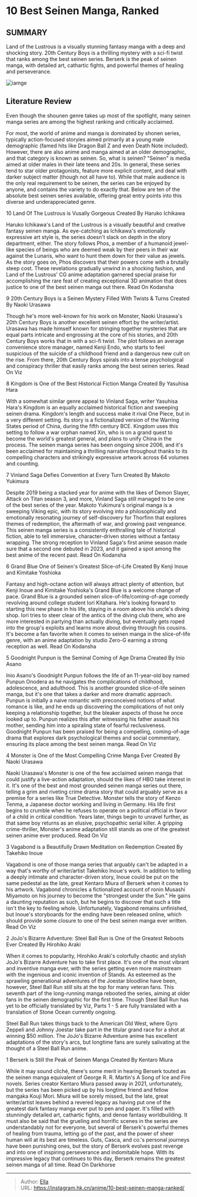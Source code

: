# 10 Best Seinen Manga, Ranked


## SUMMARY 


 Land of the Lustrous is a visually stunning fantasy manga with a deep and shocking story. 
 20th Century Boys is a thrilling mystery with a sci-fi twist that ranks among the best seinen series. 
 Berserk is the peak of seinen manga, with detailed art, cathartic fights, and powerful themes of healing and perseverance. 

![iamge](https://static1.srcdn.com/wordpress/wp-content/uploads/2023/10/best-seinen-manga-berserk-vinland-saga-and-kingdom.jpg)

## Literature Review

Even though the shounen genre takes up most of the spotlight, many seinen manga series are among the highest ranking and critically acclaimed.




For most, the world of anime and manga is dominated by shonen series, typically action-focused storyies aimed primarily at a young male demographic (famed hits like Dragon Ball Z and even Death Note included). However, there are also anime and manga aimed at an older demographic, and that category is known as seinen.
So, what is seinen? &#34;Seinen&#34; is media aimed at older males in their late teens and 20s. In general, these series tend to star older protagonists, feature more explicit content, and deal with darker subject matter (though not all have to). While that male audience is the only real requirement to be seinen, the series can be enjoyed by anyone, and contains the variety to do exactly that. Below are ten of the absolute best seinen series available, offering great entry points into this diverse and underappreciated genre.









 








 10  Land Of The Lustrous is Vusally Gorgeous 
Created By Haruko Ichikawa


 







Haruko Ichikawa&#39;s Land of the Lustrous is a visually beautiful and creative fantasy seinen manga. As eye-catching as Ichikawa&#39;s emotionally expressive art style is, the series doesn&#39;t slack on depth in the story department, either. The story follows Phos, a member of a humanoid jewel-like species of beings who are deemed weak by their peers in their war against the Lunaris, who want to hunt them down for their value as jewels.
As the story goes on, Phos discovers that their powers come with a brutally steep cost. These revelations gradually unwind in a shocking fashion, and Land of the Lustrous&#39; CG anime adaptation garnered special praise for accomplishing the rare feat of creating exceptional 3D animation that does justice to one of the best seinen manga out there.
Read On Kodansha





 9  20th Century Boys is a Seinen Mystery Filled With Twists &amp; Turns 
Created By Naoki Urasawa
        

Though he&#39;s more well-known for his work on Monster, Naoki Urasawa&#39;s 20th Century Boys is another excellent seinen effort by the writer/artist. Urasawa has made himself known for stringing together mysteries that are equal parts intricate and engrossing at the core of his stories, and 20th Century Boys works that in with a sci-fi twist.
The plot follows an average convenience store manager, named Kenji Endo, who starts to feel suspicious of the suicide of a childhood friend and a dangerous new cult on the rise. From there, 20th Century Boys spirals into a tense psychological and conspiracy thriller that easily ranks among the best seinen series.
Read On Viz





 8  Kingdom is One of the Best Historical Fiction Manga 
Created By Yasuhisa Hara


 







With a somewhat similar genre appeal to Vinland Saga, writer Yasuhisa Hara&#39;s Kingdom is an equally acclaimed historical fiction and sweeping seinen drama. Kingdom&#39;s length and success make it rival One Piece, but in a very different setting. Its story is a fictionalized version of the Warring States period of China, during the fifth century BCE.
Kingdom uses this setting to follow a war orphan named Xin, who is on a grand quest to become the world&#39;s greatest general, and plans to unify China in the process. The seinen manga series has been ongoing since 2006, and it&#39;s been acclaimed for maintaining a thrilling narrative throughout thanks to its compelling characters and strikingly expressive artwork across 64 volumes and counting.





 7  Vinland Saga Defies Convention at Every Turn 
Created By Makoto Yukimura


 







Despite 2019 being a stacked year for anime with the likes of Demon Slayer, Attack on Titan season 3, and more, Vinland Saga still managed to be one of the best series of the year. Makoto Yukimura&#39;s original manga is a sweeping Viking epic, with its story evolving into a philosophically and emotionally resonating journey of self-discovery for Thorfinn that explores themes of redemption, the aftermath of war, and growing past vengeance.
This seinen manga series is a consistently enthralling tale of historical fiction, able to tell immersive, character-driven stories without a fantasy wrapping. The strong reception to Vinland Saga&#39;s first anime season made sure that a second one debuted in 2023, and it gained a spot among the best anime of the recent past.
Read On Kodansha





 6  Grand Blue One of Seinen&#39;s Greatest Slice-of-Life 
Created By Kenji Inoue and Kimitake Yoshioka
        

Fantasy and high-octane action will always attract plenty of attention, but Kenji Inoue and Kimitake Yoshioka&#39;s Grand Blue is a welcome change of pace. Grand Blue is a grounded seinen slice-of-life/coming-of-age comedy revolving around college student Iori Kitahara. He&#39;s looking forward to starting this new phase in his life, staying in a room above his uncle&#39;s diving shop.
Iori tries to steer clear of the antics of the diving club there, who are more interested in partying than actually diving, but eventually gets roped into the group&#39;s exploits and learns more about diving through his cousins. It&#39;s become a fan favorite when it comes to seinen manga in the slice-of-life genre, with an anime adaptation by studio Zero-G earning a strong reception as well.
Read On Kodansha





 5  Goodnight Punpun is the Seminal Coming of Age Drama 
Created By Inio Asano
        

 Inio Asano&#39;s Goodnight Punpun follows the life of an 11-year-old boy named Punpun Onodera as he navigates the complications of childhood, adolescence, and adulthood. This is another grounded slice-of-life seinen manga, but it&#39;s one that takes a darker and more dramatic approach. Punpun is initially a naive romantic with preconceived notions of what romance is like, and he ends up discovering the complications of not only keeping a relationship together, but the bleaker aspects of those he once looked up to.
Punpun realizes this after witnessing his father assault his mother, sending him into a spiraling state of fearful reclusiveness. Goodnight Punpun has been praised for being a compelling, coming-of-age drama that explores dark psychological themes and social commentary, ensuring its place among the best seinen manga.
Read On Viz





 4  Monster is One of the Most Compelling Crime Manga Ever 
Created By Naoki Urasawa
        

Naoki Urasawa&#39;s Monster is one of the few acclaimed seinen manga that could justify a live-action adaptation, should the likes of HBO take interest in it. It&#39;s one of the best and most grounded seinen manga series out there, telling a grim and riveting crime drama story that could arguably serve as a premise for a series like True Detective.
Monster tells the story of Kenzo Tenma, a Japanese doctor working and living in Germany. His life first begins to crumble when he refuses to operate on a political official in favor of a child in critical condition. Years later, things begin to unravel further, as that same boy returns as an elusive, psychopathic serial killer. A gripping crime-thriller, Monster&#39;s anime adaptation still stands as one of the greatest seinen anime ever produced.
Read On Viz





 3  Vagabond is a Beautifully Drawn Meditation on Redemption 
Created By Takehiko Inoue
        

Vagabond is one of those manga series that arguably can&#39;t be adapted in a way that&#39;s worthy of writer/artist Takehiko Inoue&#39;s work. In addition to telling a deeply intimate and character-driven story, Inoue could be put on the same pedestal as the late, great Kentaro Miura of Berserk when it comes to his artwork.
Vagabond chronicles a fictionalized account of ronin Musashi Miyamoto on his journey to become the &#34;strongest under the Sun.&#34; He gains a daunting reputation as such, but he begins to discover that such a title isn&#39;t the key to feeling whole. Unfortunately, Vagabond remains unfinished, but Inoue&#39;s storyboards for the ending have been released online, which should provide some closure to one of the best seinen manga ever written.
Read On Viz





 2  JoJo&#39;s Bizarre Adventure: Steel Ball Run is One of the Greatest Reboots Ever 
Created By Hirohiko Araki
        

When it comes to popularity, Hirohiko Araki&#39;s colorfully chaotic and stylish JoJo&#39;s Bizarre Adventure has to take first place. It&#39;s one of the most vibrant and inventive manga ever, with the series getting even more mainstream with the ingenious and iconic invention of Stands. As esteemed as the sprawling generational adventures of the Joestar bloodline have been, however, Steel Ball Run still sits at the top for many veteran fans. This seventh part of the long-running manga rebooted the series, aiming at older fans in the seinen demographic for the first time.
Though Steel Ball Run has yet to be officially translated by Viz, Parts 1 - 5 are fully translated with a translation of Stone Ocean currently ongoing.


Steel Ball Run takes things back to the American Old West, where Gyro Zeppeli and Johnny Joestar take part in the titular grand race for a shot at winning $50 million. The JoJo&#39;s Bizarre Adventure anime has excellent adaptations of the story&#39;s arcs, but longtime fans are surely salivating at the thought of a Steel Ball Run anime.





 1  Berserk is Still the Peak of Seinen Manga 
Created By Kentaro Miura


 







While it may sound cliché, there&#39;s some merit in hearing Berserk touted as the seinen manga equivalent of George R. R. Martin&#39;s A Song of Ice and Fire novels. Series creator Kentaro Miura passed away in 2021, unfortunately, but the series has been picked up by his longtime friend and fellow mangaka Kouji Mori. Miura will be sorely missed, but the late, great writer/artist leaves behind a revered legacy as having put one of the greatest dark fantasy manga ever put to pen and paper. It&#39;s filled with stunningly detailed art, cathartic fights, and dense fantasy worldbuilding.
It must also be said that the grueling and horrific scenes in the series are understandably not for everyone, but several of Berserk&#39;s powerful themes of healing from trauma, letting go of the past, and the power of sheer human will at its best are timeless. Guts, Casca, and co.&#39;s personal journeys have been punishing ones, but the story of Berserk evolves past revenge and into one of inspiring perseverance and indomitable hope. With its impressive legacy that continues to this day, Berserk remains the greatest seinen manga of all time.
Read On Darkhorse


---

> Author: [Ella](https://instagram.hk.cn/)  
> URL: https://instagram.hk.cn/anime/10-best-seinen-manga-ranked/  

